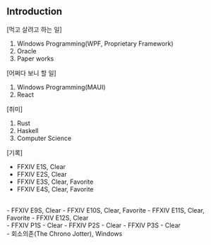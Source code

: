 ## Introduction
[먹고 살려고 하는 일]
1. Windows Programming(WPF, Proprietary Framework)
2. Oracle
3. Paper works

[어쩌다 보니 할 일]
1. Windows Programming(MAUI)
2. React

[취미]
1. Rust
2. Haskell
3. Computer Science

[기록]
<br/>
- FFXIV E1S,  Clear
- FFXIV E2S, Clear
- FFXIV E3S, Clear, Favorite
- FFXIV E4S, Clear, Favorite
<br/>
- FFXIV E9S, Clear
- FFXIV E10S, Clear, Favorite
- FFXIV E11S, Clear, Favorite
- FFXIV E12S, Clear
<br/>
- FFXIV P1S - Clear
- FFXIV P2S - Clear
- FFXIV P3S - Clear
<br/>
- 회소의존(The Chrono Jotter), Windows
